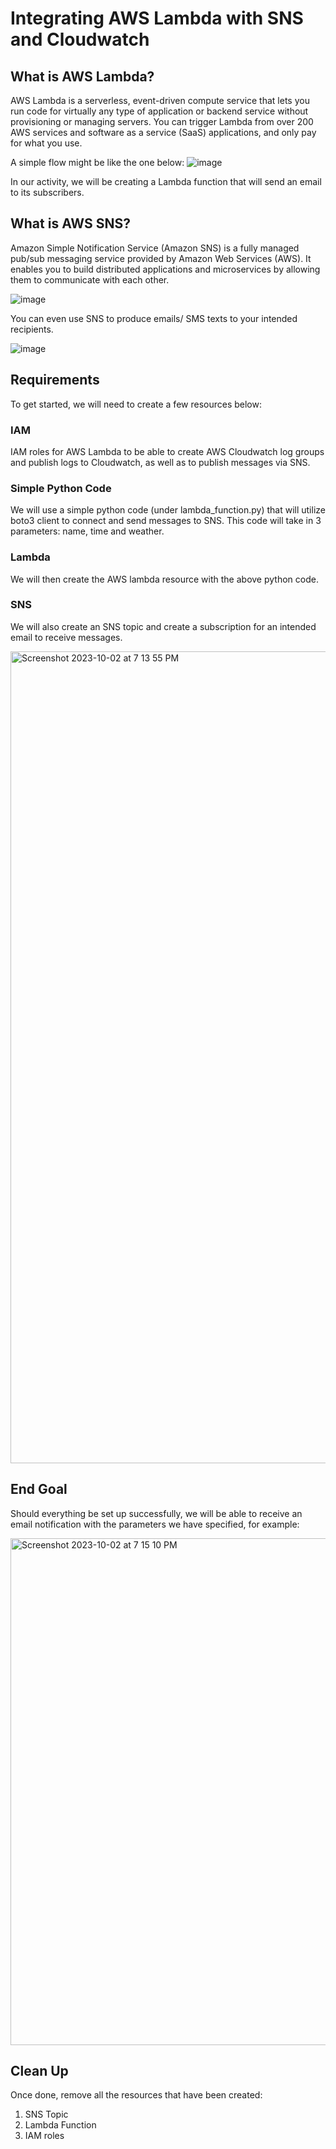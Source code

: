 # Integrating AWS Lambda with SNS and Cloudwatch

## What is AWS Lambda?
AWS Lambda is a serverless, event-driven compute service that lets you run code for virtually any type of application or backend service without provisioning or managing servers. You can trigger Lambda from over 200 AWS services and software as a service (SaaS) applications, and only pay for what you use.

A simple flow might be like the one below:
![image](https://github.com/luqmannnn/lambda-sns-cloudwatch/assets/9068525/d38ac4e7-50b5-4635-b15c-ed9096f604ac)

In our activity, we will be creating a Lambda function that will send an email to its subscribers.

## What is AWS SNS?
Amazon Simple Notification Service (Amazon SNS) is a fully managed pub/sub messaging service provided by Amazon Web Services (AWS). It enables you to build distributed applications and microservices by allowing them to communicate with each other.

![image](https://github.com/luqmannnn/lambda-sns-cloudwatch/assets/9068525/8625fe96-8fd4-4604-89a9-422196b3aa8d)

You can even use SNS to produce emails/ SMS texts to your intended recipients.

![image](https://github.com/luqmannnn/lambda-sns-cloudwatch/assets/9068525/baae3905-3786-468a-8f89-39c8ca4996e6)

## Requirements
To get started, we will need to create a few resources below:

### IAM
IAM roles for AWS Lambda to be able to create AWS Cloudwatch log groups and publish logs to Cloudwatch, as well as to publish messages via SNS.

### Simple Python Code
We will use a simple python code (under lambda_function.py) that will utilize boto3 client to connect and send messages to SNS.
This code will take in 3 parameters: name, time and weather.

### Lambda
We will then create the AWS lambda resource with the above python code.

### SNS
We will also create an SNS topic and create a subscription for an intended email to receive messages.

<img width="1299" alt="Screenshot 2023-10-02 at 7 13 55 PM" src="https://github.com/luqmannnn/lambda-sns-cloudwatch/assets/9068525/72b81bc4-5d43-4dba-b93e-5585c229b375">

## End Goal
Should everything be set up successfully, we will be able to receive an email notification with the parameters we have specified, for example:

<img width="811" alt="Screenshot 2023-10-02 at 7 15 10 PM" src="https://github.com/luqmannnn/lambda-sns-cloudwatch/assets/9068525/516be494-a80b-40bf-a140-947eb46cc2f0">

## Clean Up
Once done, remove all the resources that have been created:
1. SNS Topic
2. Lambda Function
3. IAM roles
